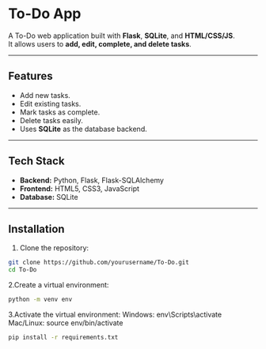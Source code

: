 # To-Do App

A To-Do web application built with **Flask**, **SQLite**, and **HTML/CSS/JS**.  
It allows users to **add, edit, complete, and delete tasks**.

---

## Features

- Add new tasks.
- Edit existing tasks.
- Mark tasks as complete.
- Delete tasks easily.
- Uses **SQLite** as the database backend.

---

## Tech Stack

- **Backend:** Python, Flask, Flask-SQLAlchemy
- **Frontend:** HTML5, CSS3, JavaScript
- **Database:** SQLite

---

## Installation

1. Clone the repository:

```bash
git clone https://github.com/yourusername/To-Do.git
cd To-Do
```

2.Create a virtual environment:
```bash
python -m venv env
```

3.Activate the virtual environment:
Windows: env\Scripts\activate
Mac/Linux: source env/bin/activate
```bash
pip install -r requirements.txt
```
